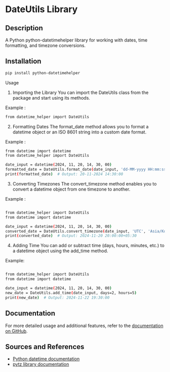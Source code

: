 # DateUtils Library

## Description
A Python python-datetimehelper library for working with dates, time formatting, and timezone conversions.

## Installation
```bash
pip install python-datetimehelper
```

Usage
1. Importing the Library
You can import the DateUtils class from the package and start using its methods.

Example :


```bash
from datetime_helper import DateUtils

```
2. Formatting Dates
The format_date method allows you to format a datetime object or an ISO 8601 string into a custom date format.

Example :

```bash
from datetime import datetime
from datetime_helper import DateUtils

date_input = datetime(2024, 11, 20, 14, 30, 00)
formatted_date = DateUtils.format_date(date_input, 'dd-MM-yyyy HH:mm:ss')
print(formatted_date)  # Output: 20-11-2024 14:30:00
```

3. Converting Timezones
The convert_timezone method enables you to convert a datetime object from one timezone to another.

Example :

```bash

from datetime_helper import DateUtils
from datetime import datetime

date_input = datetime(2024, 11, 20, 14, 30, 00)
converted_date = DateUtils.convert_timezone(date_input, 'UTC', 'Asia/Kolkata')
print(converted_date)  # Output: 2024-11-20 20:00:00+05:30

```

4. Adding Time
You can add or subtract time (days, hours, minutes, etc.) to a datetime object using the add_time method.

Example:

```bash

from datetime_helper import DateUtils
from datetime import datetime

date_input = datetime(2024, 11, 20, 14, 30, 00)
new_date = DateUtils.add_time(date_input, days=2, hours=5)
print(new_date)  # Output: 2024-11-22 19:30:00

```

## Documentation

For more detailed usage and additional features, refer to the [documentation on GitHub](https://github.com/kiraningale012/python-datetimehelper).

## Sources and References

- [Python datetime documentation](https://docs.python.org/3/library/datetime.html)
- [pytz library documentation](https://pypi.org/project/pytz/)